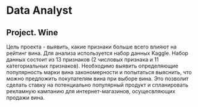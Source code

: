 # Data Analyst
## Project. Wine 

Цель проекта - выявить, какие признаки больше всего влияют на рейтинг вина. Для анализа используется набор данных Kaggle. Набор данных состоит из 13 признаков (2 числовых признака и 11 категориальных признаков). Необходимо выявить определяющие популярность марки вина закономерности и попытаться выяснить, что можно предложить покупателям вина при выборе вина. Это позволит сделать ставку на потенциально популярный продукт и спланировать рекламную кампанию для интернет-магазинов, осущесвляющих продажи вина. 
